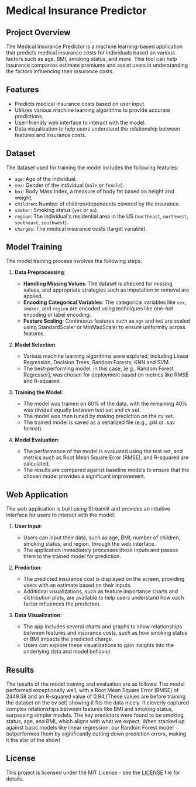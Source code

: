 # **Medical Insurance Predictor**

## **Project Overview**
The Medical Insurance Predictor is a machine learning-based application that predicts medical insurance costs for individuals based on various factors such as age, BMI, smoking status, and more. This tool can help insurance companies estimate premiums and assist users in understanding the factors influencing their insurance costs.

## **Features**
- Predicts medical insurance costs based on user input.
- Utilizes various machine learning algorithms to provide accurate predictions.
- User-friendly web interface to interact with the model.
- Data visualization to help users understand the relationship between features and insurance costs.

## **Dataset**
The dataset used for training the model includes the following features:
- `age`: Age of the individual.
- `sex`: Gender of the individual (`male` or `female`).
- `bmi`: Body Mass Index, a measure of body fat based on height and weight.
- `children`: Number of children/dependents covered by the insurance.
- `smoker`: Smoking status (`yes` or `no`).
- `region`: The individual's residential area in the US (`northeast`, `northwest`, `southeast`, `southwest`).
- `charges`: The medical insurance costs (target variable).

## **Model Training**
The model training process involves the following steps:

1. **Data Preprocessing**:
   - **Handling Missing Values**: The dataset is checked for missing values, and appropriate strategies such as imputation or removal are applied.
   - **Encoding Categorical Variables**: The categorical variables like `sex`, `smoker`, and `region` are encoded using techniques like one-hot encoding or label encoding.
   - **Feature Scaling**: Continuous features such as `age` and `bmi` are scaled using StandardScaler or MinMaxScaler to ensure uniformity across features.

2. **Model Selection**:
   - Various machine learning algorithms were explored, including Linear Regression, Decision Trees, Random Forests, KNN and SVM.
   - The best-performing model, in this case, [e.g., Random Forest Regressor], was chosen for deployment based on metrics like RMSE and R-squared.

3. **Training the Model**:
   - The model was trained on 60% of the data, with the remaining 40% was divided equally between test set and cv set.
   - The model was then tuned by making prediction on the cv set.
   - The trained model is saved as a serialized file (e.g., .pkl or .sav format).

4. **Model Evaluation**:
   - The performance of the model is evaluated using the test set, and metrics such as Root Mean Square Error (RMSE), and R-squared are calculated.
   - The results are compared against baseline models to ensure that the chosen model provides a significant improvement.

## **Web Application**
The web application is built using Streamlit and provides an intuitive interface for users to interact with the model:

1. **User Input**:
   - Users can input their data, such as age, BMI, number of children, smoking status, and region, through the web interface.
   - The application immediately processes these inputs and passes them to the trained model for prediction.

2. **Prediction**:
   - The predicted insurance cost is displayed on the screen, providing users with an estimate based on their inputs.
   - Additional visualizations, such as feature importance charts and distribution plots, are available to help users understand how each factor influences the prediction.

3. **Data Visualization**:
   - The app includes several charts and graphs to show relationships between features and insurance costs, such as how smoking status or BMI impacts the predicted charge.
   - Users can explore these visualizations to gain insights into the underlying data and model behavior.

## **Results**
The results of the model training and evaluation are as follows:
The model performed exceptionally well, with a Root Mean Square Error (RMSE) of 2449.58 and an R-squared value of 0.94,(These values are before training the dataset on the cv set) showing it fits the data nicely. It cleverly captured complex relationships between features like BMI and smoking status, surpassing simpler models. The key predictors were found to be smoking status, age, and BMI, which aligns with what we expect. When stacked up against basic models like linear regression, our Random Forest model outperformed them by significantly cutting down prediction errors, making it the star of the show!


## **License**
This project is licensed under the MIT License - see the [LICENSE](https://github.com/aarushir2511/Medical-Insurance-Predictor/blob/main/LICENSE) file for details.
